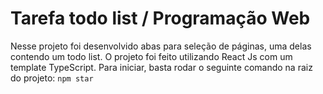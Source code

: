 # Tarefa todo list  / Programação Web
Nesse projeto foi desenvolvido abas para seleção de páginas, uma delas contendo um todo list.
O projeto foi feito utilizando React Js com um template TypeScript.
Para iniciar, basta rodar o seguinte comando na raiz do projeto:
```npm star```


